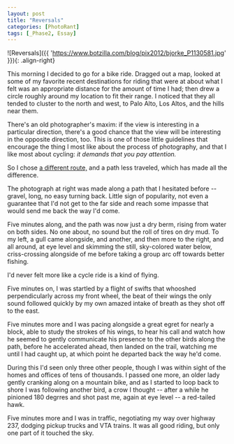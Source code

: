 ```yaml
---
layout: post
title: "Reversals"
categories: [PhotoRant]
tags: [_Phase2, Essay]
---
```



![Reversals]({{ 'https://www.botzilla.com/blog/pix2012/bjorke_P1130581.jpg' }}){: .align-right}

This morning I decided to go for a bike ride. Dragged out a map, looked at some of my favorite recent destinations for riding that were at about what I felt was an appropriate distance for the amount of time I had; then drew a circle roughly around my location to fit their range. I noticed that they all tended to cluster to the north and west, to Palo Alto, Los Altos, and the hills near them.

There's an old photographer's maxim: if the view is interesting in a particular direction, there's a good chance that the view will be interesting in the opposite direction, too. This is one of those little guidelines that encourage the thing I most like about the process of photography, and that I like most about cycling: <i>it demands that you pay attention.</i>


So I chose <a href="http://www.endomondo.com/workouts/lDaOUxVS4gM">a different route,</a> and a path less traveled, which has made all the difference.

The photograph at right was made along a path that I hesitated before -- gravel, long, no easy turning back. Little sign of popularity, not even a guarantee that I'd not get to the far side and reach some impasse that would send me back the way I'd come.

<!--more-->

Five minutes along, and the path was now just a dry berm, rising from water on both sides. No one about, no sound but the roll of tires on dry mud. To my left, a gull came alongside, and another, and then more to the right, and all around, at eye level and skimming the still, sky-colored water below, criss-crossing alongside of me before taking a group arc off towards better fishing.

I'd never felt more like a cycle ride is a kind of flying.

Five minutes on, I was startled by a flight of swifts that whooshed perpendicularly across my front wheel, the beat of their wings the only sound followed quickly by my own amazed intake of breath as they shot off to the east.

Five minutes more and I was pacing alongside a great egret for nearly a block, able to study the strokes of his wings, to hear his call and watch how he seemed to gently communicate his presence to the other birds along the path, before he accelerated ahead, then landed on the trail, watching me until I had caught up, at which point he departed back the way he'd come.

During this I'd seen only three other people, though I was within sight of the homes and offices of tens of thousands. I passed one more, an older lady gently cranking along on a mountain bike, and as I started to loop back to shore I was following another bird, a crow I thought -- after a while he pinioned 180 degrres and shot past me, again at eye level -- a red-tailed hawk.

Five minutes more and I was in traffic, negotiating my way over highway 237, dodging pickup trucks and VTA trains. It was all good riding, but only one part of it touched the sky.


